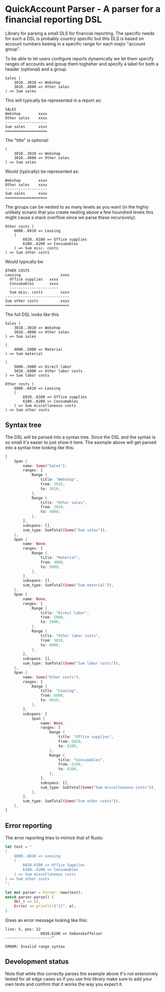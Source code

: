 
# QuickAccount Parser - A parser for a financial reporting DSL

Library for parsing a small DLS for financial reporting. The specific needs for such a DSL is
probably country specific but this DLS is based on account numbers beeing in a specific
range for each major "account group".

To be able to let users configure reports dynamically we let them specify ranges of accounts
and group them togheher and specify a label for both a header (optional) and a group.

```
Sales (
    3010..3010 => Webshop
    3010..4000 => Other sales
) => Sum sales
```

This will typically be represented in a report as:

```
SALES
Webshop        xxxx
Other sales    xxxx
-------------------
Sum sales      xxxx
===================
```

The "title" is optional:

```
(
    3010..3010 => Webshop
    3010..4000 => Other sales
) => Sum sales
```

Would (typically) be represented as:

```
Webshop        xxxx
Other sales    xxxx
-------------------
Sum sales      xxxx
===================
```

The groups can be nested to as many levels as you want (in the highly unlikely scnario that you
create nesting above a few houndred levels this might cause a stack overflow since we parse
these recursively):

```
Other costs (
    6000..6010 => Leasing
    (
        6020..6100 => Office supplies
        6100..6200 => Consumables
    ) => Sum misc. costs
) => Sum other costs
```

Would typically be:

```
OTHER COSTS
Leasing                  xxxx
  Office supplies   xxxx
  Consumables       xxxx
  ----------------------
  Sum misc. costs        xxxx
-----------------------------
Sum other costs          xxxx
=============================
```

The full DSL looks like this

```
Sales (
    3010..3010 => Webshop
    3010..4000 => Other sales
) => Sum sales

(
    4000..5000 => Material
) => Sum material

(
    5000..5000 => Direct labor
    5010..6000 => Other labor costs
) => Sum labor costs

Other costs (
    6000..6010 => Leasing
    (
        6020..6100 => Office supplies
        6100..6200 => Consumables
    ) => Sum miscellaneous costs
) => Sum other costs
```

## Syntax tree

The DSL will be parsed into a syntax tree. Since the DSL and the syntax is so small
it's easier to just show it here. The eaxmple above will get parsed into a syntax tree
looking like this:

```rust
[
    Span {
        name: Some("Sales"),
        ranges: [
            Range {
                title: "Webshop",
                from: 3010,
                to: 3010,
            },
            Range {
                title: "Other sales",
                from: 3010,
                to: 4000,
            },
        ],
        subspans: [],
        sum_type: SumTotal(Some("Sum sales")),
    },
    Span {
        name: None,
        ranges: [
            Range {
                title: "Material",
                from: 4000,
                to: 5000,
            },
        ],
        subspans: [],
        sum_type: SumTotal(Some("Sum material")),
    },
    Span {
        name: None,
        ranges: [
            Range {
                title: "Direct labor",
                from: 5000,
                to: 5000,
            },
            Range {
                title: "Other labor costs",
                from: 5010,
                to: 6000,
            },
        ],
        subspans: [],
        sum_type: SumTotal(Some("Sum labor costs")),
    },
    Span {
        name: Some("Other costs"),
        ranges: [
            Range {
                title: "Leasing",
                from: 6000,
                to: 6010,
            },
        ],
        subspans: [
            Span {
                name: None,
                ranges: [
                    Range {
                        title: "Office supplies",
                        from: 6020,
                        to: 6100,
                    },
                    Range {
                        title: "Consumables",
                        from: 6100,
                        to: 6200,
                    },
                ],
                subspans: [],
                sum_type: SubTotal(Some("Sum miscellaneous costs")),
            },
        ],
        sum_type: SumTotal(Some("Sum other costs")),
    },
]
```

## Error reporting

The error reporting tries to mimick that of Rusts:

```rust
let test = "
(
    6000..6010 => Leasing
    (
        6020.6100 => Office Supplies
        6100..6200 => Consumables
    ) => Sum miscellaneous costs
) == Sum other costs
";

let mut parser = Parser::new(test);
match parser.parse() {
    Ok(_) => (),
    Err(e) => println!("{}", e),
}
```

Gives an error message looking like this:

```
line: 5, pos: 22
                6020.6100 => Småanskaffelser
---------------------^

ERROR: Invalid range syntax
```

## Development status

Note that while this correctly parses the example above it's not extensively tested for all
edge cases so if you use this library make sure to add your own tests and confirm that it
works the way you expect it.

